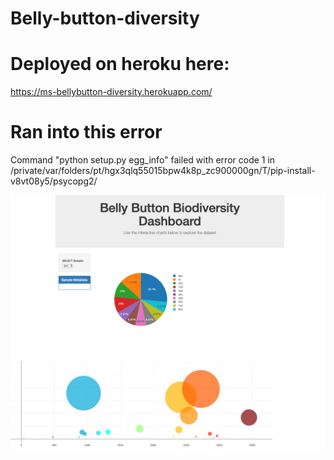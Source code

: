 # Belly-button-diversity

# Deployed on heroku here: 
https://ms-bellybutton-diversity.herokuapp.com/


# Ran into this error
Command "python setup.py egg_info" failed with error code 1 in /private/var/folders/pt/hgx3qlq55015bpw4k8p_zc900000gn/T/pip-install-v8vt08y5/psycopg2/


![herokuimage](Images/heroku.png)
